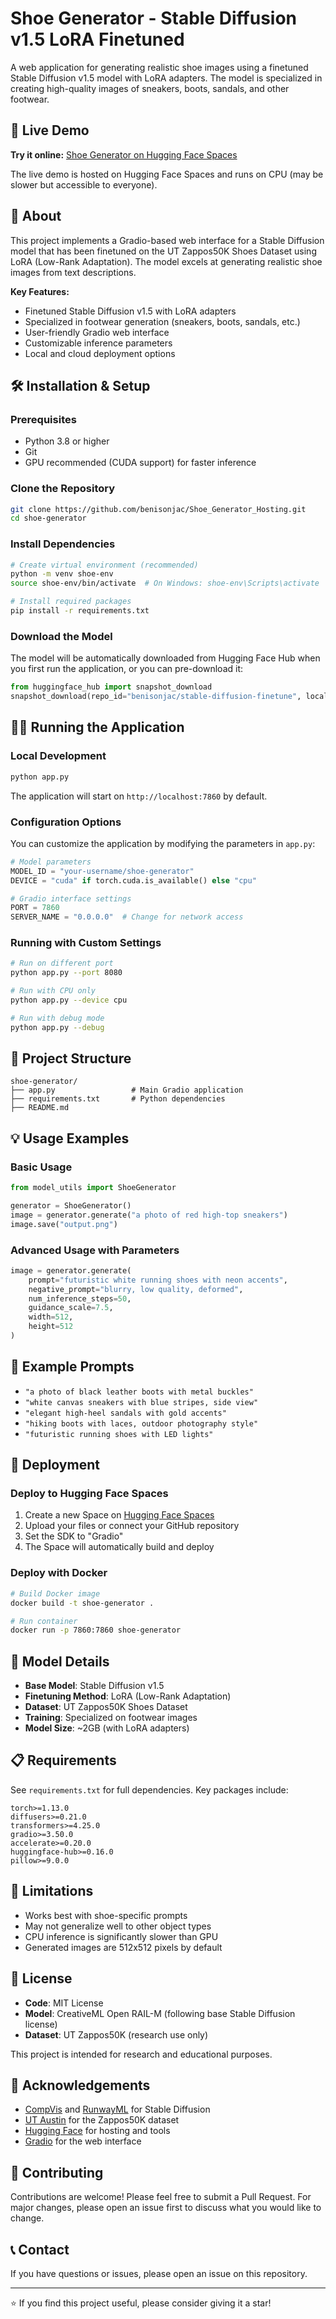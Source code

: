 # Shoe Generator - Stable Diffusion v1.5 LoRA Finetuned

A web application for generating realistic shoe images using a finetuned Stable Diffusion v1.5 model with LoRA adapters. The model is specialized in creating high-quality images of sneakers, boots, sandals, and other footwear.

## 🚀 Live Demo

**Try it online:** [Shoe Generator on Hugging Face Spaces](https://huggingface.co/spaces/Shoe-Gen/Shoe_Generator_Hosting)

The live demo is hosted on Hugging Face Spaces and runs on CPU (may be slower but accessible to everyone).

## 📖 About

This project implements a Gradio-based web interface for a Stable Diffusion model that has been finetuned on the UT Zappos50K Shoes Dataset using LoRA (Low-Rank Adaptation). The model excels at generating realistic shoe images from text descriptions.

**Key Features:**
- Finetuned Stable Diffusion v1.5 with LoRA adapters
- Specialized in footwear generation (sneakers, boots, sandals, etc.)
- User-friendly Gradio web interface
- Customizable inference parameters
- Local and cloud deployment options

## 🛠️ Installation & Setup

### Prerequisites
- Python 3.8 or higher
- Git
- GPU recommended (CUDA support) for faster inference

### Clone the Repository
```bash
git clone https://github.com/benisonjac/Shoe_Generator_Hosting.git
cd shoe-generator
```

### Install Dependencies
```bash
# Create virtual environment (recommended)
python -m venv shoe-env
source shoe-env/bin/activate  # On Windows: shoe-env\Scripts\activate

# Install required packages
pip install -r requirements.txt
```

### Download the Model
The model will be automatically downloaded from Hugging Face Hub when you first run the application, or you can pre-download it:

```python
from huggingface_hub import snapshot_download
snapshot_download(repo_id="benisonjac/stable-diffusion-finetune", local_dir="./models")
```

## 🏃‍♂️ Running the Application

### Local Development
```bash
python app.py
```

The application will start on `http://localhost:7860` by default.

### Configuration Options
You can customize the application by modifying the parameters in `app.py`:

```python
# Model parameters
MODEL_ID = "your-username/shoe-generator"
DEVICE = "cuda" if torch.cuda.is_available() else "cpu"

# Gradio interface settings
PORT = 7860
SERVER_NAME = "0.0.0.0"  # Change for network access
```

### Running with Custom Settings
```bash
# Run on different port
python app.py --port 8080

# Run with CPU only
python app.py --device cpu

# Run with debug mode
python app.py --debug
```

## 📁 Project Structure

```
shoe-generator/
├── app.py                 # Main Gradio application
├── requirements.txt       # Python dependencies
├── README.md
```

## 💡 Usage Examples

### Basic Usage
```python
from model_utils import ShoeGenerator

generator = ShoeGenerator()
image = generator.generate("a photo of red high-top sneakers")
image.save("output.png")
```

### Advanced Usage with Parameters
```python
image = generator.generate(
    prompt="futuristic white running shoes with neon accents",
    negative_prompt="blurry, low quality, deformed",
    num_inference_steps=50,
    guidance_scale=7.5,
    width=512,
    height=512
)
```

## 🎯 Example Prompts

- `"a photo of black leather boots with metal buckles"`
- `"white canvas sneakers with blue stripes, side view"`
- `"elegant high-heel sandals with gold accents"`
- `"hiking boots with laces, outdoor photography style"`
- `"futuristic running shoes with LED lights"`

## 🚀 Deployment

### Deploy to Hugging Face Spaces
1. Create a new Space on [Hugging Face Spaces](https://huggingface.co/new-space)
2. Upload your files or connect your GitHub repository
3. Set the SDK to "Gradio" 
4. The Space will automatically build and deploy

### Deploy with Docker
```bash
# Build Docker image
docker build -t shoe-generator .

# Run container
docker run -p 7860:7860 shoe-generator
```

## 🔧 Model Details

- **Base Model**: Stable Diffusion v1.5
- **Finetuning Method**: LoRA (Low-Rank Adaptation)
- **Dataset**: UT Zappos50K Shoes Dataset
- **Training**: Specialized on footwear images
- **Model Size**: ~2GB (with LoRA adapters)

## 📋 Requirements

See `requirements.txt` for full dependencies. Key packages include:

```
torch>=1.13.0
diffusers>=0.21.0
transformers>=4.25.0
gradio>=3.50.0
accelerate>=0.20.0
huggingface-hub>=0.16.0
pillow>=9.0.0
```

## 🚨 Limitations

- Works best with shoe-specific prompts
- May not generalize well to other object types
- CPU inference is significantly slower than GPU
- Generated images are 512x512 pixels by default

## 📄 License

- **Code**: MIT License
- **Model**: CreativeML Open RAIL-M (following base Stable Diffusion license)
- **Dataset**: UT Zappos50K (research use only)

This project is intended for research and educational purposes.

## 🙏 Acknowledgements

- [CompVis](https://github.com/CompVis/stable-diffusion) and [RunwayML](https://huggingface.co/runwayml) for Stable Diffusion
- [UT Austin](http://vision.cs.utexas.edu/) for the Zappos50K dataset
- [Hugging Face](https://huggingface.co/) for hosting and tools
- [Gradio](https://gradio.app/) for the web interface

## 🤝 Contributing

Contributions are welcome! Please feel free to submit a Pull Request. For major changes, please open an issue first to discuss what you would like to change.

## 📞 Contact

If you have questions or issues, please open an issue on this repository.

---

⭐ If you find this project useful, please consider giving it a star!
